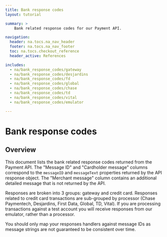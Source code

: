```yaml
---
title: Bank response codes
layout: tutorial

summary: >
    Bank related response codes for our Payment API.

navigation:
  header: na.tocs.na_nav_header
  footer: na.tocs.na_nav_footer
  toc: na.tocs.checkout_reference
  header_active: References

includes:
  - na/bank_response_codes/gateway
  - na/bank_response_codes/desjardins
  - na/bank_response_codes/fd
  - na/bank_response_codes/global
  - na/bank_response_codes/chase
  - na/bank_response_codes/td
  - na/bank_response_codes/vital
  - na/bank_response_codes/emulator

---
```


# Bank response codes
## Overview

This document lists the bank related response codes returned from the Payment API. The "Message ID" and "Cardholder message" columns correspond to the `messageID` and `messageText` properties returned by the API response object. The "Merchant message" column contains an additional detailed message that is not returned by the API.

Responses are broken into 3 groups: gateway and credit card.
Responses related to credit card transactions are sub-grouped by processor (Chase Paymentech, Desjardins, First Data, Global, TD, Vital). If you are processing transactions against a test account you will receive responses from our emulator, rather than a processor.

You should only map your responses handlers against message IDs as message strings are not guaranteed to be consistent over time.
